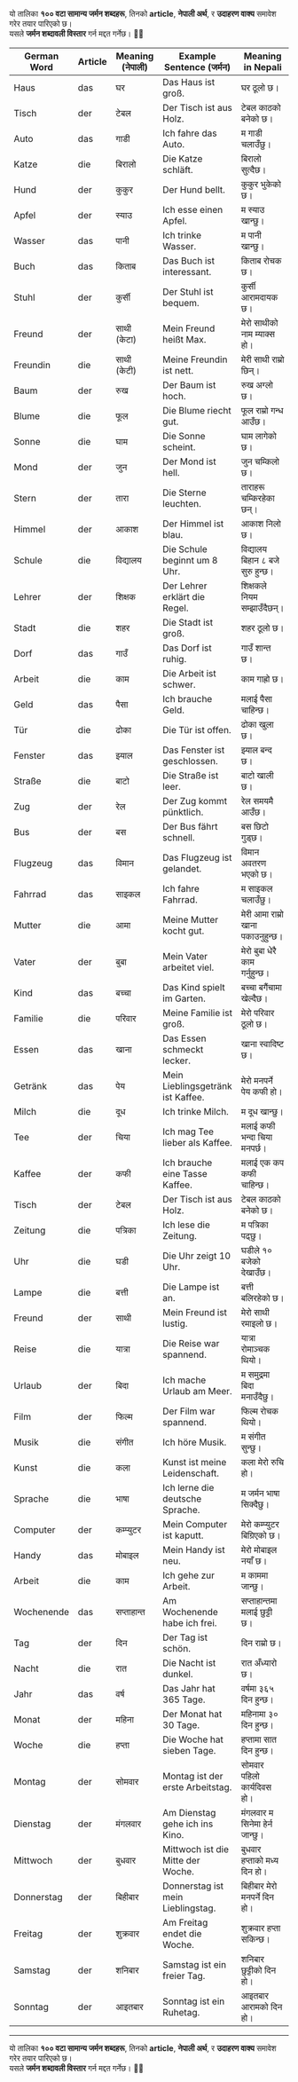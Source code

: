 यो तालिका **१०० वटा सामान्य जर्मन शब्दहरू**, तिनको **article**, **नेपाली अर्थ**, र **उदाहरण वाक्य** समावेश गरेर तयार पारिएको छ।  
यसले **जर्मन शब्दावली विस्तार** गर्न मद्दत गर्नेछ। 🚀😊

| **German Word** | **Article** | **Meaning (नेपाली)** | **Example Sentence (जर्मन)**      | **Meaning in Nepali**             |
| --------------- | ----------- | -------------------- | --------------------------------- | --------------------------------- |
| Haus            | das         | घर                   | Das Haus ist groß.                | घर ठूलो छ।                        |
| Tisch           | der         | टेबल                 | Der Tisch ist aus Holz.           | टेबल काठको बनेको छ।               |
| Auto            | das         | गाडी                 | Ich fahre das Auto.               | म गाडी चलाउँछु।                   |
| Katze           | die         | बिरालो               | Die Katze schläft.                | बिरालो सुत्दैछ।                   |
| Hund            | der         | कुकुर                | Der Hund bellt.                   | कुकुर भुकेको छ।                   |
| Apfel           | der         | स्याउ                | Ich esse einen Apfel.             | म स्याउ खान्छु।                   |
| Wasser          | das         | पानी                 | Ich trinke Wasser.                | म पानी खान्छु।                    |
| Buch            | das         | किताब                | Das Buch ist interessant.         | किताब रोचक छ।                     |
| Stuhl           | der         | कुर्सी               | Der Stuhl ist bequem.             | कुर्सी आरामदायक छ।                |
| Freund          | der         | साथी (केटा)          | Mein Freund heißt Max.            | मेरो साथीको नाम म्याक्स हो।       |
| Freundin        | die         | साथी (केटी)          | Meine Freundin ist nett.          | मेरी साथी राम्रो छिन्।            |
| Baum            | der         | रुख                  | Der Baum ist hoch.                | रुख अग्लो छ।                      |
| Blume           | die         | फूल                  | Die Blume riecht gut.             | फूल राम्रो गन्ध आउँछ।             |
| Sonne           | die         | घाम                  | Die Sonne scheint.                | घाम लागेको छ।                     |
| Mond            | der         | जुन                  | Der Mond ist hell.                | जुन चम्किलो छ।                    |
| Stern           | der         | तारा                 | Die Sterne leuchten.              | ताराहरू चम्किरहेका छन्।           |
| Himmel          | der         | आकाश                 | Der Himmel ist blau.              | आकाश निलो छ।                      |
| Schule          | die         | विद्यालय             | Die Schule beginnt um 8 Uhr.      | विद्यालय बिहान ८ बजे सुरु हुन्छ।  |
| Lehrer          | der         | शिक्षक               | Der Lehrer erklärt die Regel.     | शिक्षकले नियम सम्झाउँदैछन्।       |
| Stadt           | die         | शहर                  | Die Stadt ist groß.               | शहर ठूलो छ।                       |
| Dorf            | das         | गाउँ                 | Das Dorf ist ruhig.               | गाउँ शान्त छ।                     |
| Arbeit          | die         | काम                  | Die Arbeit ist schwer.            | काम गाह्रो छ।                     |
| Geld            | das         | पैसा                 | Ich brauche Geld.                 | मलाई पैसा चाहिन्छ।                |
| Tür             | die         | ढोका                 | Die Tür ist offen.                | ढोका खुला छ।                      |
| Fenster         | das         | झ्याल                | Das Fenster ist geschlossen.      | झ्याल बन्द छ।                     |
| Straße          | die         | बाटो                 | Die Straße ist leer.              | बाटो खाली छ।                      |
| Zug             | der         | रेल                  | Der Zug kommt pünktlich.          | रेल समयमै आउँछ।                   |
| Bus             | der         | बस                   | Der Bus fährt schnell.            | बस छिटो गुड्छ।                    |
| Flugzeug        | das         | विमान                | Das Flugzeug ist gelandet.        | विमान अवतरण भएको छ।               |
| Fahrrad         | das         | साइकल                | Ich fahre Fahrrad.                | म साइकल चलाउँछु।                  |
| Mutter          | die         | आमा                  | Meine Mutter kocht gut.           | मेरी आमा राम्रो खाना पकाउनुहुन्छ। |
| Vater           | der         | बुबा                 | Mein Vater arbeitet viel.         | मेरो बुबा धेरै काम गर्नुहुन्छ।    |
| Kind            | das         | बच्चा                | Das Kind spielt im Garten.        | बच्चा बगैंचामा खेल्दैछ।           |
| Familie         | die         | परिवार               | Meine Familie ist groß.           | मेरो परिवार ठूलो छ।               |
| Essen           | das         | खाना                 | Das Essen schmeckt lecker.        | खाना स्वादिष्ट छ।                 |
| Getränk         | das         | पेय                  | Mein Lieblingsgetränk ist Kaffee. | मेरो मनपर्ने पेय कफी हो।          |
| Milch           | die         | दूध                  | Ich trinke Milch.                 | म दूध खान्छु।                     |
| Tee             | der         | चिया                 | Ich mag Tee lieber als Kaffee.    | मलाई कफी भन्दा चिया मनपर्छ।       |
| Kaffee          | der         | कफी                  | Ich brauche eine Tasse Kaffee.    | मलाई एक कप कफी चाहिन्छ।           |
| Tisch           | der         | टेबल                 | Der Tisch ist aus Holz.           | टेबल काठको बनेको छ।               |
| Zeitung         | die         | पत्रिका              | Ich lese die Zeitung.             | म पत्रिका पढ्छु।                  |
| Uhr             | die         | घडी                  | Die Uhr zeigt 10 Uhr.             | घडीले १० बजेको देखाउँछ।           |
| Lampe           | die         | बत्ती                | Die Lampe ist an.                 | बत्ती बलिरहेको छ।                 |
| Freund          | der         | साथी                 | Mein Freund ist lustig.           | मेरो साथी रमाइलो छ।               |
| Reise           | die         | यात्रा               | Die Reise war spannend.           | यात्रा रोमाञ्चक थियो।             |
| Urlaub          | der         | बिदा                 | Ich mache Urlaub am Meer.         | म समुद्रमा बिदा मनाउँदैछु।        |
| Film            | der         | फिल्म                | Der Film war spannend.            | फिल्म रोचक थियो।                  |
| Musik           | die         | संगीत                | Ich höre Musik.                   | म संगीत सुन्छु।                   |
| Kunst           | die         | कला                  | Kunst ist meine Leidenschaft.     | कला मेरो रुचि हो।                 |
| Sprache         | die         | भाषा                 | Ich lerne die deutsche Sprache.   | म जर्मन भाषा सिक्दैछु।            |
| Computer        | der         | कम्प्युटर            | Mein Computer ist kaputt.         | मेरो कम्प्युटर बिग्रिएको छ।       |
| Handy           | das         | मोबाइल               | Mein Handy ist neu.               | मेरो मोबाइल नयाँ छ।               |
| Arbeit          | die         | काम                  | Ich gehe zur Arbeit.              | म काममा जान्छु।                   |
| Wochenende      | das         | सप्ताहान्त           | Am Wochenende habe ich frei.      | सप्ताहान्तमा मलाई छुट्टी छ।       |
| Tag             | der         | दिन                  | Der Tag ist schön.                | दिन राम्रो छ।                     |
| Nacht           | die         | रात                  | Die Nacht ist dunkel.             | रात अँध्यारो छ।                   |
| Jahr            | das         | वर्ष                 | Das Jahr hat 365 Tage.            | वर्षमा ३६५ दिन हुन्छ।             |
| Monat           | der         | महिना                | Der Monat hat 30 Tage.            | महिनामा ३० दिन हुन्छ।             |
| Woche           | die         | हप्ता                | Die Woche hat sieben Tage.        | हप्तामा सात दिन हुन्छ।            |
| Montag          | der         | सोमवार               | Montag ist der erste Arbeitstag.  | सोमवार पहिलो कार्यदिवस हो।        |
| Dienstag        | der         | मंगलवार              | Am Dienstag gehe ich ins Kino.    | मंगलवार म सिनेमा हेर्न जान्छु।    |
| Mittwoch        | der         | बुधवार               | Mittwoch ist die Mitte der Woche. | बुधवार हप्ताको मध्य दिन हो।       |
| Donnerstag      | der         | बिहीबार              | Donnerstag ist mein Lieblingstag. | बिहीबार मेरो मनपर्ने दिन हो।      |
| Freitag         | der         | शुक्रवार             | Am Freitag endet die Woche.       | शुक्रवार हप्ता सकिन्छ।            |
| Samstag         | der         | शनिबार               | Samstag ist ein freier Tag.       | शनिबार छुट्टीको दिन हो।           |
| Sonntag         | der         | आइतबार               | Sonntag ist ein Ruhetag.          | आइतबार आरामको दिन हो।             |

---

यो तालिका **१०० वटा सामान्य जर्मन शब्दहरू**, तिनको **article**, **नेपाली अर्थ**, र **उदाहरण वाक्य** समावेश गरेर तयार पारिएको छ।  
यसले **जर्मन शब्दावली विस्तार** गर्न मद्दत गर्नेछ। 🚀😊